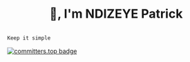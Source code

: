 <h1 align="center"> 👋, I'm NDIZEYE Patrick </h1>

```bash

Keep it simple

```

[![committers.top badge](https://user-badge.committers.top/rwanda_private/PATRICKNDIZEYE.svg)](https://user-badge.committers.top/rwanda_private/PATRICKNDIZEYE) 






 
